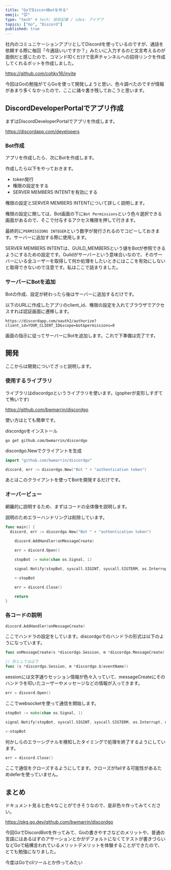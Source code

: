 ```yaml
---
title: "GoでDiscordBotを作る"
emoji: "🐭"
type: "tech" # tech: 技術記事 / idea: アイデア
topics: ["Go", "Discord"]
published: true
---
```


社内のコミュニケーションアプリとしてDiscordを使っているのですが、通話を依頼する際に毎回「今通話いいですか？」みたいに入力するのと文言考えるのが面倒だと感じたので、コマンド叩くだけで音声チャンネルへの招待リンクを作成してくれるボットを作成しました。

https://github.com/cohky16/invite

今回はGoの勉強がてらGoを使って開発しようと思い、色々調べたのですが情報があまり多くなかったので、ここに諸々書き残しておこうと思います。

## DiscordDeveloperPortalでアプリ作成

まずはDiscordDeveloperPortalでアプリを作成します。

https://discordapp.com/developers

### Bot作成

アプリを作成したら、次にBotを作成します。

作成したら以下をやっておきます。
- token発行
- 権限の設定をする
- SERVER MEMBERS INTENTを有効にする

権限の設定とSERVER MEMBERS INTENTについて詳しく説明します。

権限の設定に関しては、Bot画面の下に`Bot Permissions`という色々選択できる画面があるので、そこで付与するアクセス権限を押して行きます。

最終的に`PERMISSIONS INTEGER`という数字が発行されるのでコピーしておきます。サーバーに追加する際に使用します。

SERVER MEMBERS INTENTは、GUILD_MEMBERSという値をBotが参照できるようにするための設定です。Guildがサーバーという意味合いなので、そのサーバーにいる全ユーザーを取得して何か処理をしたいときにはここを有効にしないと取得できないので注意です。私はここで詰まりました。

### サーバーにBotを追加

Botの作成、設定が終わったら後はサーバーに追加するだけです。

以下のURLに作成したアプリのclient_id、権限の設定を入れてブラウザでアクセスすれば認証画面に遷移します。

```
https://discordapp.com/oauth2/authorize?client_id=YOUR_CLIENT_ID&scope=bot&permissions=0
```

画面の指示に従ってサーバーにBotを追加します。これで下準備は完了です。

## 開発

ここからは開発についてざっと説明します。

### 使用するライブラリ

ライブラリはdiscordgoというライブラリを使います。(gopherが変形しすぎてて怖いです)

https://github.com/bwmarrin/discordgo

使い方はとても簡単です。

discordgoをインストール
```
go get github.com/bwmarrin/discordgo
```

discordgo.Newでクライアントを生成
```go
import "github.com/bwmarrin/discordgo"

discord, err := discordgo.New("Bot " + "authentication token")
```

あとはこのクライアントを使ってBotを開発するだけです。

### オーバービュー

網羅的に説明するため、まずはコードの全体像を説明します。

説明のためエラーハンドリングは削除しています。

```go
func main() {
  discord, err := discordgo.New("Bot " + "authentication token")
  
	discord.AddHandler(onMessageCreate)

	err = discord.Open()

	stopBot := make(chan os.Signal, 1)

	signal.Notify(stopBot, syscall.SIGINT, syscall.SIGTERM, os.Interrupt, os.Kill)

	<-stopBot

	err = discord.Close()

	return
}
```

### 各コードの説明

```go
discord.AddHandler(onMessageCreate)
```

ここでハンドラの設定をしています。discordgoでのハンドラの形式は以下のようになっています。

```go
func onMessageCreate(s *discordgo.Session, m *discordgo.MessageCreate)

// 形としては以下
func (s *discordgo.Session, m *discordgo.$(eventName))
```

sessionには文字通りセッション情報が色々入っていて、messageCreateにそのハンドラを叩いたユーザーやメッセージなどの情報が入ってきます。

```go
err = discord.Open()
```

ここでwebsocketを使って通信を開始します。

```go
stopBot := make(chan os.Signal, 1)

signal.Notify(stopBot, syscall.SIGINT, syscall.SIGTERM, os.Interrupt, os.Kill)

<-stopBot
```

何かしらのエラーシグナルを検知したタイミングで処理を終了するようにしています。

```go
err = discord.Close()
```

ここで通信をクローズするようにしてます。クローズがfailする可能性があるためdeferを使っていません。

## まとめ

ドキュメント見ると色々なことができそうなので、是非色々作ってみてください。

https://pkg.go.dev/github.com/bwmarrin/discordgo

今回GoでDiscordBotを作ってみて、Goの書きやすさなどのメリットや、普通の言語にはあるはずのアサーションとかがデフォルトになくてテストが書きづらいなどGoで結構言われているメリットデメリットを体験することができたので、とても勉強になりました。

今度はGoでcliツールとか作ってみたい


